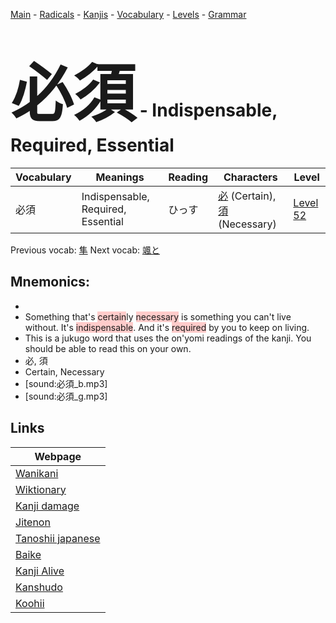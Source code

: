 <style> bigfont {font-size: 100px}</style>
[Main](../README.md) -
[Radicals](../radicals.md) -
[Kanjis](../kanjis.md) -
[Vocabulary](../vocabulary.md) -
[Levels](../levels.md) -
[Grammar](../grammar.md)
# <bigfont> 必須</bigfont> - Indispensable, Required, Essential 

| Vocabulary | Meanings | Reading | Characters | Level |
| --- | --- | --- | --- | --- |
| 必須 | Indispensable, Required, Essential | ひっす |  [必](../kanjis/必.md) (Certain), [須](../kanjis/須.md) (Necessary) | [Level 52](../levels/wk_level52.md) |

Previous vocab: [隼](隼.md) Next vocab: [颯と](颯と.md) 

## Mnemonics:

* 
* Something that's <span style="background-color:#ffcccb"> certain</span>ly <span style="background-color:#ffcccb"> necessary</span> is something you can't live without. It's <span style="background-color:#ffcccb"> indispensable</span>. And it's <span style="background-color:#ffcccb"> required</span> by you to keep on living.
* This is a jukugo word that uses the on'yomi readings of the kanji. You should be able to read this on your own.
* 必, 須
* Certain, Necessary
* [sound:必須_b.mp3]
* [sound:必須_g.mp3]


## Links 

| Webpage |
| --- |
| [Wanikani          ](https://www.wanikani.com/kanji/必須) |
| [Wiktionary        ](https://en.wiktionary.org/wiki/必須) |
| [Kanji damage      ](http://www.kanjidamage.com/kanji/search?utf8=✓&q=必須) |
| [Jitenon           ](https://jitenon.com/kanji/必須) |
| [Tanoshii japanese ](https://www.tanoshiijapanese.com/dictionary/kanji.cfm?k=必須) |
| [Baike             ](https://baike.baidu.com/item/必須) |
| [Kanji Alive       ](https://app.kanjialive.com/必須) |
| [Kanshudo          ](https://www.kanshudo.com/searchmn?q=必須) |
| [Koohii            ](https://kanji.koohii.com/study/kanji/必須) |
